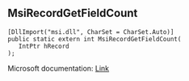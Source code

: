 ## MsiRecordGetFieldCount

```
[DllImport("msi.dll", CharSet = CharSet.Auto)]
public static extern int MsiRecordGetFieldCount(
   IntPtr hRecord
);
```

Microsoft documentation: [Link](https://learn.microsoft.com/en-us/windows/win32/api/msiquery/nf-msiquery-msirecordgetfieldcount)
